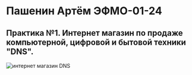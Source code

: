# Пашенин Артём ЭФМО-01-24
##  Практика №1. Интернет магазин по продаже компьютерной, цифровой и бытовой техники "DNS".
![интернет магазин DNS](https://github.com/user-attachments/assets/9905c6da-194e-414d-844e-122bbbade610)

